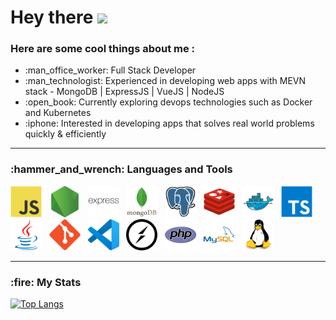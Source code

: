 <h1>Hey there <img src = "https://media.giphy.com/media/hvRJCLFzcasrR4ia7z/giphy.gif" width="27"/></h1>
<h3>Here are some cool things about me : </h3>
<ul>
<li> :man_office_worker: Full Stack Developer</li>
<li> :man_technologist: Experienced in developing web apps with MEVN stack - MongoDB | ExpressJS | VueJS | NodeJS </li>
<li> :open_book: Currently exploring devops technologies such as Docker and Kubernetes</li>
<li> :iphone: Interested in developing apps that solves real world problems quickly & efficiently</li>
</ul>

---

<h3> :hammer_and_wrench: Languages and Tools </h3>
<div>
 <img src="https://github.com/devicons/devicon/blob/master/icons/javascript/javascript-original.svg" alt="JavaScript" width="50"/>
 &nbsp
 <img src="https://github.com/devicons/devicon/blob/master/icons/nodejs/nodejs-original.svg" alt="NodeJS" width="50"/>
 &nbsp
 <img src="https://github.com/devicons/devicon/blob/master/icons/express/express-original-wordmark.svg" alt="ExpressJS" width="50"/>
 &nbsp
 <img src="https://github.com/devicons/devicon/blob/master/icons/mongodb/mongodb-original-wordmark.svg" alt="MondoDB" width="50"/>
 &nbsp
 <img src="https://github.com/devicons/devicon/blob/master/icons/postgresql/postgresql-original.svg" alt="PostgreSql" width="50"/>
 &nbsp
 <img src="https://github.com/devicons/devicon/blob/master/icons/redis/redis-original.svg" alt="Redis" width="50"/>
 &nbsp
 <img src="https://github.com/devicons/devicon/blob/master/icons/docker/docker-original.svg" alt="Docker" width="50"/>
 &nbsp
 <img src="https://github.com/devicons/devicon/blob/master/icons/typescript/typescript-original.svg" alt="TypeScript" width="50"/>
 &nbsp
 <img src="https://github.com/devicons/devicon/blob/master/icons/java/java-original.svg" alt="Java" width="50"/>
 &nbsp
 <img src="https://github.com/devicons/devicon/blob/master/icons/git/git-original.svg" alt="Git" width="50"/>
 &nbsp
 <img src="https://github.com/devicons/devicon/blob/master/icons/vscode/vscode-original.svg" alt="VSCode" width="50"/>
 &nbsp
 <img src="https://github.com/devicons/devicon/blob/master/icons/socketio/socketio-original.svg" alt="Socket.io" width="50"/>
 &nbsp
 <img src="https://github.com/devicons/devicon/blob/master/icons/php/php-original.svg" alt="php" width="50"/>
 &nbsp
 <img src="https://github.com/devicons/devicon/blob/master/icons/mysql/mysql-original-wordmark.svg" alt="mySql" width="50"/>
 &nbsp
 <img src="https://github.com/devicons/devicon/blob/master/icons/linux/linux-original.svg" alt="linux" width="50"/>
 &nbsp
</div>

---

<h3>:fire: My Stats</h3>

[![Top Langs](https://github-readme-stats.vercel.app/api/top-langs/?username=Kaushambha&theme=codeSTACKr&layout=compact)](https://github.com/Kaushambha/github-readme-stats)
